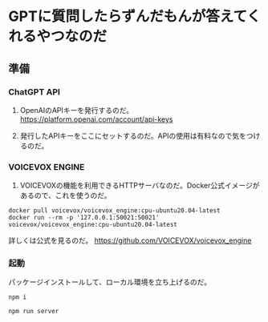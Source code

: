 # GPTに質問したらずんだもんが答えてくれるやつなのだ

## 準備
### ChatGPT API
1. OpenAIのAPIキーを発行するのだ。
https://platform.openai.com/account/api-keys

2. 発行したAPIキーをここにセットするのだ。APIの使用は有料なので気をつけるのだ。

### VOICEVOX ENGINE

1. VOICEVOXの機能を利用できるHTTPサーバなのだ。Docker公式イメージがあるので、これを使うのだ。
```
docker pull voicevox/voicevox_engine:cpu-ubuntu20.04-latest
docker run --rm -p '127.0.0.1:50021:50021' voicevox/voicevox_engine:cpu-ubuntu20.04-latest
```
詳しくは公式を見るのだ。
https://github.com/VOICEVOX/voicevox_engine

### 起動
パッケージインストールして、ローカル環境を立ち上げるのだ。
```
npm i
```
```
npm run server
```